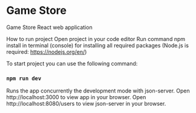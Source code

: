 # Game Store

Game Store
React web application

How to run project
Open project in your code editor
Run command npm install in terminal (console) for installing all required packages (Node.js is required: https://nodejs.org/en/)

To start project you can use the following command:
### `npm run dev`
Runs the app concurrently the development mode with json-server.
Open http://localhost:3000 to view app in your browser. Open http://localhost:8080/users to view json-server in your browser.